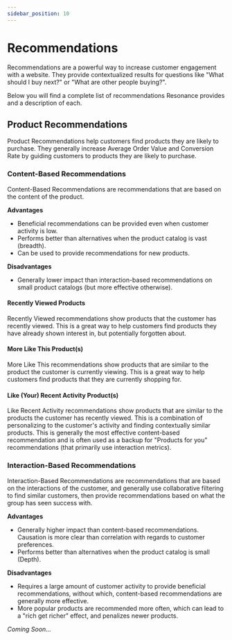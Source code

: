 ```yaml
---
sidebar_position: 10
---
```


# Recommendations

Recommendations are a powerful way to increase customer engagement with a website. They provide contextualized results for questions like "What should I buy next?" or "What are other people buying?".

Below you will find a complete list of recommendations Resonance provides and a description of each.

## Product Recommendations

Product Recommendations help customers find products they are likely to purchase. They generally increase Average Order Value and Conversion Rate by guiding customers to products they are likely to purchase.

### Content-Based Recommendations

Content-Based Recommendations are recommendations that are based on the content of the product. 

**Advantages**

- Beneficial recommendations can be provided even when customer activity is low.
- Performs better than alternatives when the product catalog is vast (breadth).
- Can be used to provide recommendations for new products.

**Disadvantages**

- Generally lower impact than interaction-based recommendations on small product catalogs (but more effective otherwise).

#### Recently Viewed Products

Recently Viewed recommendations show products that the customer has recently viewed. This is a great way to help customers find products they have already shown interest in, but potentially forgotten about.

#### More Like This Product(s)

More Like This recommendations show products that are similar to the product the customer is currently viewing. This is a great way to help customers find products that they are currently shopping for.

#### Like (Your) Recent Activity Product(s)

Like Recent Activity recommendations show products that are similar to the products the customer has recently viewed. This is a combination of personalizing to the customer's activity and finding contextually similar products. This is generally the most effective content-based recommendation and is often used as a backup for "Products for you" recommendations (that primarily use interaction metrics).

### Interaction-Based Recommendations

Interaction-Based Recommendations are recommendations that are based on the interactions of the customer, and generally use collaborative filtering to find similar customers, then provide recommendations based on what the group has seen success with.

**Advantages**

- Generally higher impact than content-based recommendations. Causation is more clear than correlation with regards to customer preferences.
- Performs better than alternatives when the product catalog is small (Depth).

**Disadvantages**

- Requires a large amount of customer activity to provide beneficial recommendations, without which, content-based recommendations are generally more effective.
- More popular products are recommended more often, which can lead to a "rich get richer" effect, and penalizes newer products.

_Coming Soon..._